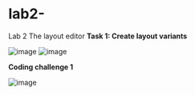 # lab2-

Lab 2 The layout editor
**Task 1: Create layout variants**

![image](https://user-images.githubusercontent.com/50863208/171566583-a7ba487e-590d-4203-905a-ae92b9f57979.png)
![image](https://user-images.githubusercontent.com/50863208/171566588-ea453b04-9c83-4081-afcb-772cce9fea30.png)


**Coding challenge 1**
 
![image](https://user-images.githubusercontent.com/50863208/171566610-7eb216e5-aeaa-4bd6-b4fa-108b26aed8d3.png)

